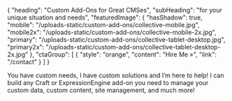 {
    "heading": "Custom Add-Ons for Great CMSes",
    "subHeading": "for your unique situation and needs",
    "featuredImage": {
        "hasShadow": true,
        "mobile": "/uploads-static/custom-add-ons/collective-mobile.jpg",
        "mobile2x": "/uploads-static/custom-add-ons/collective-mobile-2x.jpg",
        "primary": "/uploads-static/custom-add-ons/collective-tablet-desktop.jpg",
        "primary2x": "/uploads-static/custom-add-ons/collective-tablet-desktop-2x.jpg"
    },
    "ctaGroup": [
        {
            "style": "orange",
            "content": "Hire Me &raquo;",
            "link": "/contact"
        }
    ]
}

You have custom needs, I have custom solutions and I’m here to help! I can build any Craft or ExpressionEngine add-on you need to manage your custom data, custom content, site management, and much more!
